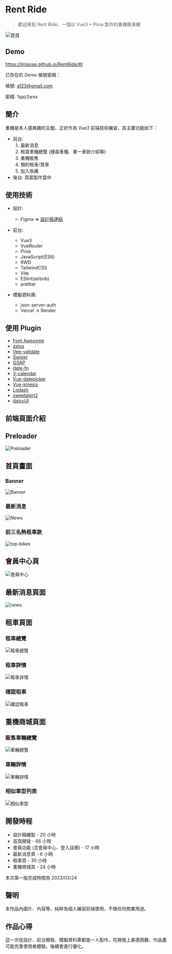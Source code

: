 # Rent Ride

> 歡迎來到 Rent Ride，一個以 Vue3 + Pinia 製作的重機租車網

![首頁](https://imgur.com/ewn1hIF.png)

## Demo

https://linlaose.github.io/RentRide/#/

已存在的 Demo 帳號密碼：

帳號: a123@gmail.com

密碼: 1qaz2wsx

## 簡介

重機是本人感興趣的主題，正好作為 Vue3 前端技術練習，其主要功能如下：

- 前台:
  1. 最新消息
  2. 租賃車種總覽 (搜尋車種、單一車款介紹等)
  3. 重機販售
  4. 預約租車/賞車
  5. 加入收藏
- 後台: 頁面製作當中

## 使用技術

- 設計:

  - Figma => [設計稿連結](https://www.figma.com/file/ybOB9cYwU7M4g7waa290lZ/RentRide?node-id=0-1&t=XF3iV9zNB0v8TPb6-0)

- 前台:

  - Vue3
  - VueRouter
  - Pinia
  - JavaScript(ES6)
  - RWD
  - TailwindCSS
  - Vite
  - ESlint(airbnb)
  - prettier

- 模擬資料庫:
  - json-server-auth
  - Vercel -> Render

## 使用 Plugin

- [Font Awesome](https://fontawesome.com/icons)
- [axios](https://github.com/axios/axios)
- [Vee-validate](https://vee-validate.logaretm.com/v4/guide/overview/)
- [Swiper](https://swiperjs.com/)
- [GSAP](https://greensock.com/gsap/)
- [date-fn](https://date-fns.org/)
- [V-calendar](https://vcalendar.io/)
- [Vue-datepicker](https://vue3datepicker.com/)
- [Vue-kinesis](https://www.aminerman.com/kinesis/?ref=madewithvuejs.com#/)
- [Lodash](https://lodash.com/)
- [sweetalert2](https://sweetalert2.github.io/)
- [daisyUI](https://daisyui.com/)

## 前端頁面介紹

## Preloader

![Preloader](https://imgur.com/jsIX91h.gif)

## 首頁畫面

### Banner

![Banner](https://imgur.com/UFYFHNy.gif)

### 最新消息

![News](https://imgur.com/ngF9qMJ.gif)

### 前三名熱租車款

![top-bikes](https://i.imgur.com/fClHbCX.gif)

## 會員中心頁

![會員中心](https://imgur.com/zwohliO.png)

## 最新消息頁面

![news](https://imgur.com/DIFDet8.png)

## 租車頁面

### 租車總覽

![租車總覽](https://imgur.com/ut5U7TG.png)

### 租車詳情

![租車詳情](https://imgur.com/l8kTj3t.png)

### 確認租車

![確認租車](https://imgur.com/qotOuAb.png)

## 重機商城頁面

### 販售車輛總覽

![車輛總覽](https://imgur.com/dknUWAV.png)

### 車輛詳情

![車輛詳情](https://imgur.com/qzXWcPW.png)

### 相似車型列表

![相似車型](https://imgur.com/pHghYef.png)

## 開發時程

- 設計稿繪製 - 20 小時
- 首頁開發 - 66 小時
- 會員功能 (含會員中心、登入註冊) - 17 小時
- 最新消息頁 - 6 小時
- 租車頁 - 30 小時
- 重機商城頁 - 24 小時

本次第一版完成時間為 2023/03/24

## 聲明

本作品內圖片、內容等，純粹為個人練習前端使用，不做任何商業用途。

## 作品心得

這一次從設計、前台開發、模擬資料庫都是一人製作，在開發上甚感困難，作品盡可能完善使用者體驗，後續會進行優化。
